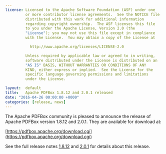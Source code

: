 ```yaml
---
license: Licensed to the Apache Software Foundation (ASF) under one
         or more contributor license agreements.  See the NOTICE file
         distributed with this work for additional information
         regarding copyright ownership.  The ASF licenses this file
         to you under the Apache License, Version 2.0 (the
         "License"); you may not use this file except in compliance
         with the License.  You may obtain a copy of the License at

           http://www.apache.org/licenses/LICENSE-2.0

         Unless required by applicable law or agreed to in writing,
         software distributed under the License is distributed on an
         "AS IS" BASIS, WITHOUT WARRANTIES OR CONDITIONS OF ANY
         KIND, either express or implied.  See the License for the
         specific language governing permissions and limitations
         under the License.

layout:  default
title:   Apache PDFBox 1.8.12 and 2.0.1 released
date: "2016-04-26 00:00:00 +0000"
categories: [release, news]
---
```


The Apache PDFBox community is pleased to announce the release of
Apache PDFBox version 1.8.12 and 2.0.1. They are available for download at:

[https://pdfbox.apache.org/download.cgi](https://pdfbox.apache.org/download.cgi)

See the full release notes [1.8.12](https://issues.apache.org/jira/secure/ReleaseNote.jspa?projectId=12310760&version=12334652) and [2.0.1](https://issues.apache.org/jira/secure/ReleaseNote.jspa?projectId=12310760&version=12335342) for details about this release.
